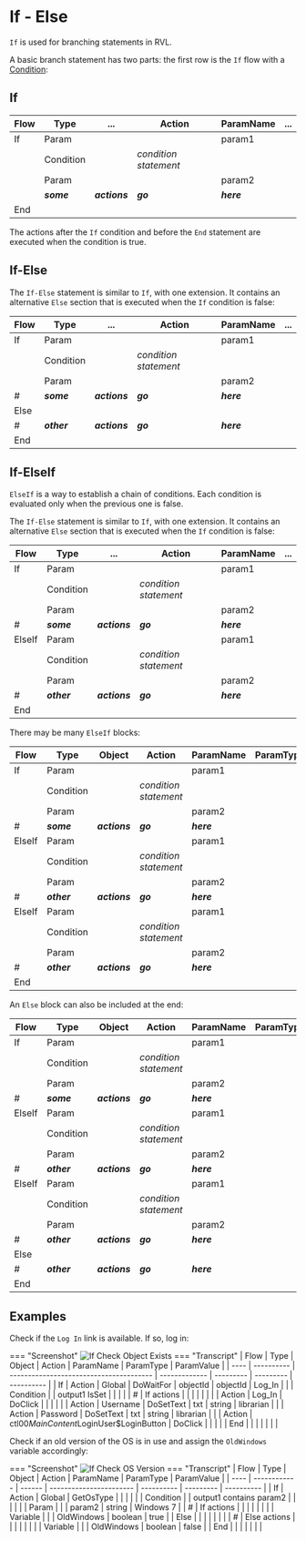 # If - Else

`If` is used for branching statements in RVL.

A basic branch statement has two parts: the first row is the `If` flow with a [Condition](Conditions.md):

## If

| Flow | Type       | ...           | Action                | ParamName  | ... |
| ---- | ---------- | ------------- | --------------------- | ---------- | --- |
| If   | Param      |               |                       | param1     |
|      | Condition  |               | *condition statement* |            |
|      | Param      |               |                       | param2     |
|      | ***some*** | ***actions*** | ***go***              | ***here*** |
| End  |            |               |                       |            |

The actions after the `If` condition and before the `End` statement are executed when the condition is true.

## If-Else

The `If-Else` statement is similar to `If`, with one extension. It contains an alternative `Else` section that is executed when the `If` condition is false:

| Flow | Type        | ...           | Action                | ParamName  | ... |
| ---- | ----------- | ------------- | --------------------- | ---------- | --- |
| If   | Param       |               |                       | param1     |     |
|      | Condition   |               | *condition statement* |            |     |
|      | Param       |               |                       | param2     |     |
| #    | ***some***  | ***actions*** | ***go***              | ***here*** |     |
| Else |             |               |                       |            |     |
| #    | ***other*** | ***actions*** | ***go***              | ***here*** |     |
| End  |             |               |                       |            |     |

## If-ElseIf

`ElseIf` is a way to establish a chain of conditions. Each condition is evaluated only when the previous one is false.

The `If-Else` statement is similar to `If`, with one extension. It contains an alternative `Else` section that is executed when the `If` condition is false:

| Flow   | Type        | ...           | Action                | ParamName  | ... |
| ------ | ----------- | ------------- | --------------------- | ---------- | --- |
| If     | Param       |               |                       | param1     |     |
|        | Condition   |               | *condition statement* |            |     |
|        | Param       |               |                       | param2     |     |
| #      | ***some***  | ***actions*** | ***go***              | ***here*** |     |
| ElseIf | Param       |               |                       | param1     |     |
|        | Condition   |               | *condition statement* |            |     |
|        | Param       |               |                       | param2     |     |
| #      | ***other*** | ***actions*** | ***go***              | ***here*** |     |
| End    |             |               |                       |            |     |

There may be many `ElseIf` blocks:

| Flow   | Type        | Object        | Action                | ParamName  | ParamType | ParamValue |
| ------ | ----------- | ------------- | --------------------- | ---------- | --------- | ---------- |
| If     | Param       |               |                       | param1     |           |            |
|        | Condition   |               | *condition statement* |            |           |            |
|        | Param       |               |                       | param2     |           |            |
| #      | ***some***  | ***actions*** | ***go***              | ***here*** |           |            |
| ElseIf | Param       |               |                       | param1     |           |            |
|        | Condition   |               | *condition statement* |            |           |            |
|        | Param       |               |                       | param2     |           |            |
| #      | ***other*** | ***actions*** | ***go***              | ***here*** |           |            |
| ElseIf | Param       |               |                       | param1     |           |            |
|        | Condition   |               | *condition statement* |            |           |            |
|        | Param       |               |                       | param2     |           |            |
| #      | ***other*** | ***actions*** | ***go***              | ***here*** |           |            |
| End    |             |               |                       |            |           |            |

An `Else` block can also be included at the end:

| Flow   | Type        | Object        | Action                | ParamName  | ParamType | ParamValue |
| ------ | ----------- | ------------- | --------------------- | ---------- | --------- | ---------- |
| If     | Param       |               |                       | param1     |           |            |
|        | Condition   |               | *condition statement* |            |           |            |
|        | Param       |               |                       | param2     |           |            |
| #      | ***some***  | ***actions*** | ***go***              | ***here*** |           |            |
| ElseIf | Param       |               |                       | param1     |           |            |
|        | Condition   |               | *condition statement* |            |           |            |
|        | Param       |               |                       | param2     |           |            |
| #      | ***other*** | ***actions*** | ***go***              | ***here*** |           |            |
| ElseIf | Param       |               |                       | param1     |           |            |
|        | Condition   |               | *condition statement* |            |           |            |
|        | Param       |               |                       | param2     |           |            |
| #      | ***other*** | ***actions*** | ***go***              | ***here*** |           |            |
| Else   |             |               |                       |            |           |            |
| #      | ***other*** | ***actions*** | ***go***              | ***here*** |           |            |
| End    |             |               |                       |            |           |            |

## Examples

Check if the `Log In` link is available. If so, log in:

=== "Screenshot"
    ![If Check Object Exists](./img/IfElse_CheckLogin.png)
=== "Transcript"
    | Flow | Type       | Object                                  | Action        | ParamName | ParamType | ParamValue |
    | ---- | ---------- | --------------------------------------- | ------------- | --------- | --------- | ---------- |
    | If   | Action     | Global                                  | DoWaitFor     | objectId  | objectId  | Log_In     |
    |      | Condition  |                                         | output1 IsSet |           |           |            |
    | #    | If actions |                                         |               |           |           |            |
    |      | Action     | Log_In                                  | DoClick       |           |           |            |
    |      | Action     | Username                                | DoSetText     | txt       | string    | librarian  |
    |      | Action     | Password                                | DoSetText     | txt       | string    | librarian  |
    |      | Action     | ctl00$MainContent$LoginUser$LoginButton | DoClick       |           |           |            |
    | End  |            |                                         |               |           |           |            |

Check if an old version of the OS is in use and assign the `OldWindows` variable accordingly:

=== "Screenshot"
    ![If Check OS Version](./img/IfElse_CheckOldOs.png)
=== "Transcript"
    | Flow | Type         | Object | Action                  | ParamName  | ParamType | ParamValue |
    | ---- | ------------ | ------ | ----------------------- | ---------- | --------- | ---------- |
    | If   | Action       | Global | GetOsType               |            |           |            |
    |      | Condition    |        | output1 contains param2 |            |           |            |
    |      | Param        |        |                         | param2     | string    | Windows 7  |
    | #    | If actions   |        |                         |            |           |            |
    |      | Variable     |        |                         | OldWindows | boolean   | true       |
    | Else |              |        |                         |            |           |            |
    | #    | Else actions |        |                         |            |           |            |
    |      | Variable     |        |                         | OldWindows | boolean   | false      |
    | End  |              |        |                         |            |           |            |